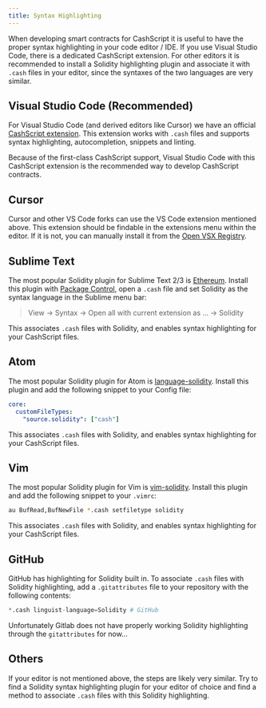 ```yaml
---
title: Syntax Highlighting
---
```


When developing smart contracts for CashScript it is useful to have the proper syntax highlighting in your code editor / IDE. If you use Visual Studio Code, there is a dedicated CashScript extension. For other editors it is recommended to install a Solidity highlighting plugin and associate it with `.cash` files in your editor, since the syntaxes of the two languages are very similar.

## Visual Studio Code (Recommended)
For Visual Studio Code (and derived editors like Cursor) we have an official [CashScript extension](https://marketplace.visualstudio.com/items?itemName=CashScript.cashscript-vscode). This extension works with `.cash` files and supports syntax highlighting, autocompletion, snippets and linting.

Because of the first-class CashScript support, Visual Studio Code with this CashScript extension is the recommended way to develop CashScript contracts.

## Cursor

Cursor and other VS Code forks can use the VS Code extension mentioned above. This extension should be findable in the extensions menu within the editor. If it is not, you can manually install it from the [Open VSX Registry](https://open-vsx.org/extension/CashScript/cashscript-vscode).

## Sublime Text
The most popular Solidity plugin for Sublime Text 2/3 is [Ethereum](https://packagecontrol.io/packages/Ethereum). Install this plugin with [Package Control](https://packagecontrol.io/), open a `.cash` file and set Solidity as the syntax language in the Sublime menu bar:

> View -> Syntax -> Open all with current extension as ... -> Solidity

This associates `.cash` files with Solidity, and enables syntax highlighting for your CashScript files.

## Atom
The most popular Solidity plugin for Atom is [language-solidity](https://atom.io/packages/language-solidity). Install this plugin and add the following snippet to your Config file:

```yaml title="&#126;/.atom/config.cson"
core:
  customFileTypes:
    "source.solidity": ["cash"]
```

This associates `.cash` files with Solidity, and enables syntax highlighting for your CashScript files.

## Vim
The most popular Solidity plugin for Vim is [vim-solidity](https://github.com/TovarishFin/vim-solidity). Install this plugin and add the following snippet to your `.vimrc`:

```bash title=".vimrc"
au BufRead,BufNewFile *.cash setfiletype solidity
```

This associates `.cash` files with Solidity, and enables syntax highlighting for your CashScript files.

## GitHub
GitHub has highlighting for Solidity built in. To associate `.cash` files with Solidity highlighting, add a `.gitattributes` file to your repository with the following contents:

```python title=".gitattributes"
*.cash linguist-language=Solidity # GitHub
```

Unfortunately Gitlab does not have properly working Solidity highlighting through the `gitattributes` for now...

## Others
If your editor is not mentioned above, the steps are likely very similar. Try to find a Solidity syntax highlighting plugin for your editor of choice and find a method to associate `.cash` files with this Solidity highlighting.
